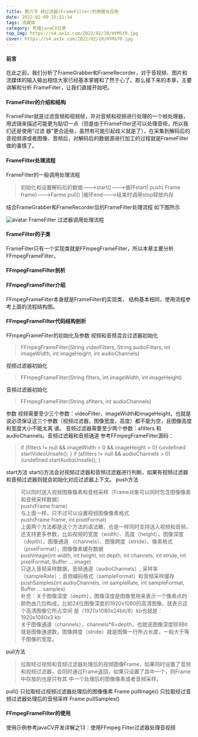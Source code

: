 ```yaml
---
title: 第六节 帧过滤器(FrameFilter)的原理与应用
date: 2022-02-09 15:31:34
tags: 流媒体
category: 死磕javaCV记录
top_img: https://s4.ax1x.com/2022/02/10/HYMSf0.jpg
cover: https://s4.ax1x.com/2022/02/10/HYMSf0.jpg
---
```

#### 前⾔
在此之前，我们分析了FrameGrabber和FrameRecorder，对于⾳视频、图⽚和流媒体的输⼊输出相信⼤家已经基本掌握和了然于⼼了。那么接下来的本章，主要讲解和分析
FrameFilter，让我们直接开始吧。
#### FrameFilter的介绍和结构
FrameFilter就是过滤⾳频和视频帧，并对⾳频和视频进⾏处理的⼀个帧处理器，⽤滤镜来描述可能更为贴切⼀点（但是由于FrameFilter还可以处理⾳频，所以我们还是使⽤“过滤
器”更合适些，虽然有可能引起歧义就是了），在采集到解码后的⾳视频源或者图像、⾳频后，对解码后的数据源进⾏加⼯的过程就是FrameFilter做的事情了。
#### FrameFilter处理流程
FrameFilter的⼀般调⽤处理流程
>初始化和设置解码后的数据--->start()--->循环start| push( Frame frame)--->Farme pull() |循环end--->结束时调⽤stop释放内存
> 
结合FrameGrabber和FrameRecorder后的FrameFilter处理流程
如下图所示 

![avatar](https://s4.ax1x.com/2022/02/09/HGQaVA.png)
FrameFilter 过滤器调⽤处理流程  

#### FrameFilter的⼦类
FrameFilter只有⼀个实现类就是FFmpegFrameFilter，所以本章主要分析FFmpegFrameFilter。
#### FFmpegFrameFilter剖析
#### FFmpegFrameFilter介绍
FFmpegFrameFilter本身就是FrameFilter的实现类， 结构基本相同，使⽤流程参考上⾯的流程结构图。
#### FFmpegFrameFilter代码结构剖析
FFmpegFrameFilter的初始化及参数
视频和⾳频混合过滤器初始化
> FFmpegFrameFilter(String videoFilters, String audioFilters, int imageWidth, int imageHeight, int audioChannels)
> 
视频过滤器初始化
> FFmpegFrameFilter(String filters, int imageWidth, int imageHeight)
> 
⾳频过滤器初始化
> FFmpegFrameFilter(String afilters, int audioChannels)
> 
参数
视频需要⾄少三个参数：videoFilter、imageWidth和imageHeight。也就是说必须保证这三个参数（视频过滤器，图像宽度，⾼度）都不能为空，且图像⾼度和宽度⼤⼩不能太离
谱。
⾳频过滤器需要⾄少两个参数：afilters 和 audioChannels。⾳频过滤器和⾳频通道
参考FFmpegFrameFilter源码：
> if (filters != null && imageWidth > 0 && imageHeight > 0) {undefined
startVideoUnsafe();
}
if (afilters != null && audioChannels > 0) {undefined
startAudioUnsafe();
}
> 
start⽅法
start()⽅法会对视频过滤器和⾳频过滤器进⾏判断，如果有视频过滤器和⾳频过滤器则就会初始化对应过滤器上下⽂。
push⽅法
> 可以同时送⼊视频图像像素和⾳频采样（Frame对象可以同时包含图像像素和⾳频采样数据）  
push(Frame frame)  
与上⾯⼀样，只不过可以设置视频图像像素格式  
push(Frame frame, int pixelFormat)  
上⾯两个⽅法都是这个⽅法的语法糖，也是⼀样同时⽀持送⼊视频和⾳频， 还⽀持更多参数，⽐如视频的宽度（width）、⾼度（height）、图像深度（depth），图像通道
（channels）、图像跨度（stride）、像素格式（pixelFormat），图像像素缓存数据  
pushImage(int width, int height, int depth, int channels, int stride, int pixelFormat, Buffer ... image)  
只送⼊⾳频采样数据，⾳频通道（audioChannels）, 采样率（sampleRate）, ⾳频编码格式（sampleFormat）和⾳频采样缓存  
pushSamples(int audioChannels, int sampleRate, int sampleFormat, Buffer ... samples)  
补充：关于图像深度（depth），图像深度是图像⾥⽤来表示⼀个像素点的颜⾊由⼏位构成，⽐如24位图像深度的1920x1080的⾼清图像，就表示这个⾼清图像它所占空间
是（1920x1080x24bit/8）kb也就是：1920x1080x3 kb  
关于图像通道（channels），channels*8=depth，也就说图像深度除8Bit就是图像通道数，图像跨度（stride）就是图像⼀⾏所占⻓度，⼀般⼤于等于图像的宽度。  
> 
pull⽅法
> 拉取经过视频和⾳频过滤器处理后的视频图像Frame，如果同时设置了⾳频和视频过滤器，会同时通过Frame返回，如果只设置了其中⼀个，则Frame中存放的也是只有其
中⼀个处理后的图像像素或者⾳频采样。
> 
pull()
只拉取经过视频过滤器处理后的图像像素
Frame pullImage()
只拉取经过⾳频过滤器处理后的⾳频采样
Frame pullSamples()
#### FFmpegFrameFilter的使⽤
使⽤示例参考javaCV开发详解之13：使⽤FFmpeg Filter过滤器处理⾳视频
